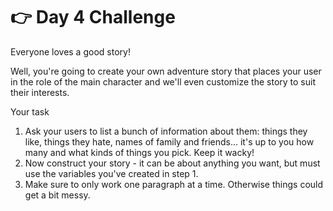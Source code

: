 # 👉 Day 4 Challenge
Everyone loves a good story!

Well, you're going to create your own adventure story that places your user in the role of the main character and we'll even customize the story to suit their interests.

Your task
1. Ask your users to list a bunch of information about them: things they like, things they hate, names of family and friends... it's up to you how many and what kinds of things you pick. Keep it wacky!
2. Now construct your story - it can be about anything you want, but must use the variables you've created in step 1.
3. Make sure to only work one paragraph at a time. Otherwise things could get a bit messy.
